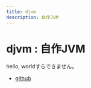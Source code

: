 ```yaml
---
title: djvm
description: 自作JVM
---
```


# djvm : 自作JVM

hello, worldすらできません。

- [github](https://github.com/yamader/djvm.git)

